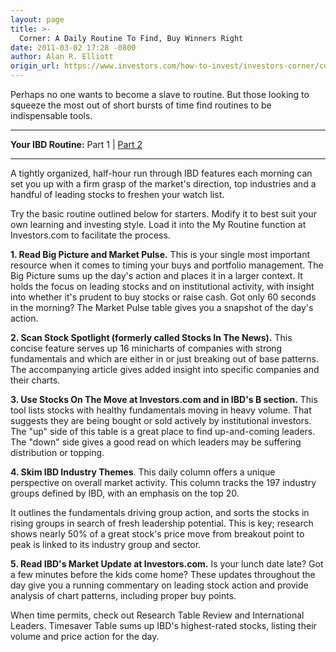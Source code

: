 ```yaml
---
layout: page
title: >-
  Corner: A Daily Routine To Find, Buy Winners Right
date: 2011-03-02 17:28 -0800
author: Alan R. Elliott
origin_url: https://www.investors.com/how-to-invest/investors-corner/corner-a-daily-routine-to-find-buy-winners-right
---
```





Perhaps no one wants to become a slave to routine. But those looking to squeeze the most out of short bursts of time find routines to be indispensable tools.

  

  





---

  

**Your IBD Routine:** Part 1 | [Part 2](https://www.investors.com/NewsAndAnalysis/Article/564859/201103031657/Corner-Use-Weekly-Routine-To-Spot-Emerging-Leaders.aspx)  



---


  

A tightly organized, half-hour run through IBD features each morning can set you up with a firm grasp of the market's direction, top industries and a handful of leading stocks to freshen your watch list.

  

Try the basic routine outlined below for starters. Modify it to best suit your own learning and investing style. Load it into the My Routine function at Investors.com to facilitate the process.

  

**1. Read Big Picture and Market Pulse.** This is your single most important resource when it comes to timing your buys and portfolio management. The Big Picture sums up the day's action and places it in a larger context. It holds the focus on leading stocks and on institutional activity, with insight into whether it's prudent to buy stocks or raise cash. Got only 60 seconds in the morning? The Market Pulse table gives you a snapshot of the day's action.

  

**2. Scan Stock Spotlight (formerly called Stocks In The News).** This concise feature serves up 16 minicharts of companies with strong fundamentals and which are either in or just breaking out of base patterns. The accompanying article gives added insight into specific companies and their charts.

  

**3. Use Stocks On The Move at Investors.com and in IBD's B section.** This tool lists stocks with healthy fundamentals moving in heavy volume. That suggests they are being bought or sold actively by institutional investors. The "up" side of this table is a great place to find up-and-coming leaders. The "down" side gives a good read on which leaders may be suffering distribution or topping.

  

**4. Skim IBD Industry Themes**. This daily column offers a unique perspective on overall market activity. This column tracks the 197 industry groups defined by IBD, with an emphasis on the top 20.

  

It outlines the fundamentals driving group action, and sorts the stocks in rising groups in search of fresh leadership potential. This is key; research shows nearly 50% of a great stock's price move from breakout point to peak is linked to its industry group and sector.

  

**5. Read IBD's Market Update at Investors.com.** Is your lunch date late? Got a few minutes before the kids come home? These updates throughout the day give you a running commentary on leading stock action and provide analysis of chart patterns, including proper buy points.

  

When time permits, check out Research Table Review and International Leaders. Timesaver Table sums up IBD's highest-rated stocks, listing their volume and price action for the day.





